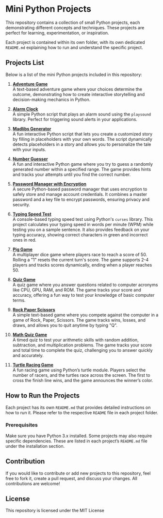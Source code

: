 # Mini Python Projects

This repository contains a collection of small Python projects, each demonstrating different concepts and techniques. These projects are perfect for learning, experimentation, or inspiration.

Each project is contained within its own folder, with its own dedicated `README.md` explaining how to run and understand the specific project.

## Projects List

Below is a list of the mini Python projects included in this repository:

1. **[Adventure Game](./adventure_game/README.md)**  
   A text-based adventure game where your choices determine the outcome, demonstrating how to create interactive storytelling and decision-making mechanics in Python.

2. **[Alarm Clock](./alarm_clock/README.md)**  
   A simple Python script that plays an alarm sound using the `playsound` library. Perfect for triggering sound alerts in your applications.

3. **[Madlibs Generator](./madlibs_generator/README.md)**  
   A fun interactive Python script that lets you create a customized story by filling in placeholders with your own words. The script dynamically detects placeholders in a story and allows you to personalize the tale with your inputs.

4. **[Number Guesser](./number_guesser/README.md)**  
   A fun and interactive Python game where you try to guess a randomly generated number within a specified range. The game provides hints and tracks your attempts until you find the correct number.

5. **[Password Manager with Encryption](./password_manager/README.md)**  
   A secure Python-based password manager that uses encryption to safely store and manage account credentials. It combines a master password and a key file to encrypt passwords, ensuring privacy and security.

6. **[Typing Speed Test](./typing_test/README.md)**  
   A console-based typing speed test using Python's `curses` library. This project calculates your typing speed in words per minute (WPM) while testing you on a sample sentence. It also provides feedback on your typing accuracy, showing correct characters in green and incorrect ones in red.

7. **[Pig Game](./pig_game/README.md)**  
   A multiplayer dice game where players race to reach a score of 50. Rolling a "1" resets the current turn's score. The game supports 2-4 players and tracks scores dynamically, ending when a player reaches 50.

8. **[Quiz Game](./quiz_game/README.md)**  
   A quiz game where you answer questions related to computer acronyms like CPU, GPU, RAM, and ROM. The game tracks your score and accuracy, offering a fun way to test your knowledge of basic computer terms.

9. **[Rock Paper Scissors](./rock_paper_scissors/README.md)**  
   A simple text-based game where you compete against the computer in a game of Rock, Paper, Scissors. The game tracks wins, losses, and draws, and allows you to quit anytime by typing "Q".

10. **[Math Quiz Game](./timed_math_challenge/README.md)**  
    A timed quiz to test your arithmetic skills with random addition, subtraction, and multiplication problems. The game tracks your score and total time to complete the quiz, challenging you to answer quickly and accurately.

11. **[Turtle Racing Game](./turtle_race/README.md)**  
    A fun racing game using Python’s turtle module. Players select the number of racers, and the turtles race across the screen. The first to cross the finish line wins, and the game announces the winner’s color.

## How to Run the Projects

Each project has its own `README.md` that provides detailed instructions on how to run it. Please refer to the respective `README` file in each project folder.

### Prerequisites

Make sure you have Python 3.x installed. Some projects may also require specific dependencies. These are listed in each project’s `README.md` file under the installation section.

## Contribution

If you would like to contribute or add new projects to this repository, feel free to fork it, create a pull request, and discuss your changes. All contributions are welcome!

## License

This repository is licensed under the MIT License
